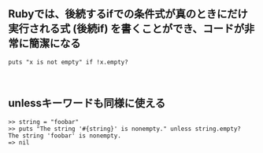 ## Rubyでは、後続するifでの条件式が真のときにだけ実行される式 (後続if) を書くことができ、コードが非常に簡潔になる

```
puts "x is not empty" if !x.empty?
```

<br>

## unlessキーワードも同様に使える

```
>> string = "foobar"
>> puts "The string '#{string}' is nonempty." unless string.empty?
The string 'foobar' is nonempty.
=> nil
```
